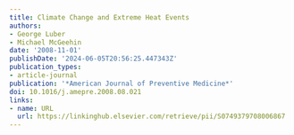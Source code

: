 ```yaml
---
title: Climate Change and Extreme Heat Events
authors:
- George Luber
- Michael McGeehin
date: '2008-11-01'
publishDate: '2024-06-05T20:56:25.447343Z'
publication_types:
- article-journal
publication: '*American Journal of Preventive Medicine*'
doi: 10.1016/j.amepre.2008.08.021
links:
- name: URL
  url: https://linkinghub.elsevier.com/retrieve/pii/S0749379708006867
---
```

